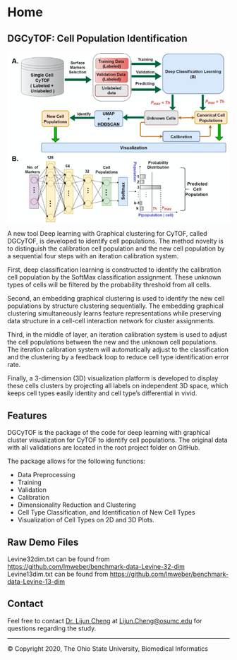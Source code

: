 # Home

## DGCyTOF: Cell Population Identification

![Framework](DGCyTOF.png)

A new tool Deep learning with Graphical clustering for CyTOF, called DGCyTOF, is developed to identify cell populations. The method novelty is to distinguish the calibration cell population and the new cell population by a sequential four steps with an iteration calibration system. 

First, deep classification learning is constructed to identify the calibration cell population by the SoftMax classification assignment. These unknown types of cells will be filtered by the probability threshold from all cells. 

Second, an embedding graphical clustering is used to identify the new cell populations by structure clustering sequentially. The embedding graphical clustering simultaneously learns feature representations while preserving data structure in a cell-cell interaction network for cluster assignments. 

Third, in the middle of layer, an iteration calibration system is used to adjust the cell populations between the new and the unknown cell populations. The iteration calibration system will automatically adjust to the classification and the clustering by a feedback loop to reduce cell type identification error rate. 

Finally, a 3-dimension (3D) visualization platform is developed to display these cells clusters by projecting all labels on independent 3D space, which keeps cell types easily identity and cell type’s differential in vivid.

## Features

DGCyTOF is the package of the code for deep learning with graphical cluster visualization for CyTOF to identify cell populations.
The original data with all validations are located in the root project folder on GitHub. 

The package allows for the following functions:

* Data Preprocessing
* Training
* Validation
* Calibration
* Dimensionality Reduction and Clustering
* Cell Type Classification, and Identification of New Cell Types
* Visualization of Cell Types on 2D and 3D Plots. 

## Raw Demo Files

Levine32dim.txt can be found from https://github.com/lmweber/benchmark-data-Levine-32-dim
Levine13dim.txt can be found from https://github.com/lmweber/benchmark-data-Levine-13-dim

## Contact

Feel free to contact [Dr. Lijun Cheng](https://medicine.osu.edu/find-faculty/non-clinical/biomedical-informatics/lijun-cheng) at Lijun.Cheng@osumc.edu for questions regarding the study. 

<hr>

© Copyright 2020, The Ohio State University, Biomedical Informatics